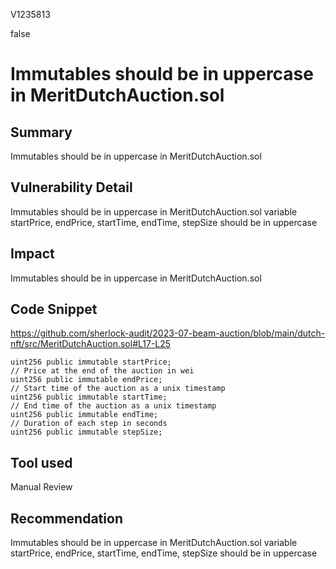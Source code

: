 V1235813

false

# Immutables should be in uppercase in MeritDutchAuction.sol

## Summary
Immutables should be in uppercase  in MeritDutchAuction.sol

## Vulnerability Detail
Immutables should be in uppercase in MeritDutchAuction.sol
variable startPrice, endPrice, startTime, endTime, stepSize should be in uppercase

## Impact
Immutables should be in uppercase in MeritDutchAuction.sol

## Code Snippet
https://github.com/sherlock-audit/2023-07-beam-auction/blob/main/dutch-nft/src/MeritDutchAuction.sol#L17-L25


    uint256 public immutable startPrice;
    // Price at the end of the auction in wei
    uint256 public immutable endPrice;
    // Start time of the auction as a unix timestamp
    uint256 public immutable startTime;
    // End time of the auction as a unix timestamp
    uint256 public immutable endTime;
    // Duration of each step in seconds
    uint256 public immutable stepSize;

## Tool used

Manual Review

## Recommendation
Immutables should be in uppercase in MeritDutchAuction.sol
variable startPrice, endPrice, startTime, endTime, stepSize should be in uppercase
